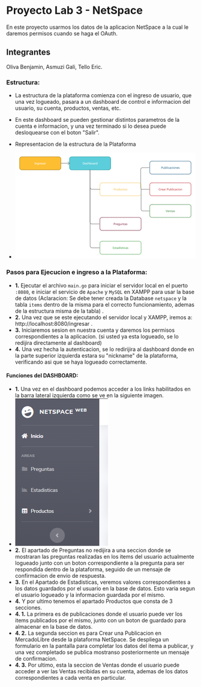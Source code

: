 # Proyecto Lab 3 - NetSpace

En este proyecto usarmos los datos de la aplicacion NetSpace a la cual le daremos permisos cuando se haga el OAuth.

## Integrantes

Oliva Benjamin,
Asmuzi Gali,
Tello Eric.

### Estructura:
* La estructura de la plataforma comienza con el ingreso de usuario, que una vez logueado, pasara a un
dashboard de control e informacion del usuario, su cuenta, productos, ventas, etc.
* En este dashboard se pueden gestionar distintos parametros de la cuenta e informacion, y una vez terminado si lo desea puede desloquearse
con el boton "Salir".
* Representacion de la estructura de la Plataforma

* ![Alt text](pkg/assets/Plataforma%20NetSpace.png)

 ### Pasos para Ejecucion e ingreso a la Plataforma:
 
 * **1.** Ejecutar el archivo `main.go` para iniciar el servidor local en el puerto `:8080`, e iniciar el servicio de `Apache` y `MySQL` en XAMPP para usar la base de datos (Aclaracion: Se debe tener creada la Database `netspace` y la tabla `items` dentro de la misma para el correcto funcionamiento, ademas de la estructura misma de la tabla) .
 * **2.** Una vez que se este ejecutando el servidor local y XAMPP, iremos a: http://localhost:8080/ingresar .
 * **3.** Iniciaremos sesion en nuestra cuenta y daremos los permisos correspondientes a la aplicacion.
          (si usted ya esta logueado, se lo redijira directamente al dashboard)
 * **4.** Una vez hecha la autenticacion, se lo redirijira al dashboard donde en la parte superior izquierda estara su "nickname"
          de la plataforma, verificando asi que se haya logueado correctamente.

#### Funciones del DASHBOARD:

* **1.** Una vez en el dashboard podemos acceder a los links habilitados en la barra lateral izquierda como se ve en la siguiente imagen.
* ![Alt text](pkg/assets/netspace-platformSidebar.png "Opciones en Sidebar")
* **2.** El apartado de Preguntas no redijira a una seccion donde se mostraran las preguntas realizadas en los items del usuario actualmente logueado
  junto con un boton correspondiente a la pregunta para ser respondida dentro de la plataforma, seguido de un mensaje de confirmacion de envio de respuesta.
* **3.** En el Apartado de Estadisticas, veremos valores correspondientes a los datos guardados por el usuario en la base de datos.
        Esto varia segun el usuario logueado y la informacion guardada por el mismo.
* **4.**  Y por ultimo tenemos el apartado Productos que consta de 3 secciones.
* **4. 1.**  La primera es de publicaciones donde el usuario puede ver los items
publicados por el mismo, junto con un boton de guardado para almacenar en la base de datos.
* **4. 2.** La segunda seccion es para Crear una Publicacion en MercadoLibre desde la plataforma NetSpace. 
            Se despliega un formulario en la pantalla para completar los datos del itema a publicar, y una vez completado se publica mostranso posteriormente un mensaje
            de confirmacion.
* **4. 3.** Por ultimo, esta la seccion de Ventas donde el usuario puede acceder a ver las Ventas recibidas en su cuenta, ademas de los datos correspondientes a cada venta en particular.


 

